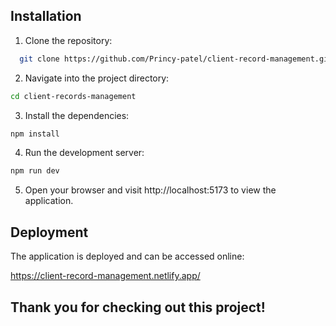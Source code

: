 
## Installation
1. Clone the repository:

```bash
  git clone https://github.com/Princy-patel/client-record-management.git

```

2. Navigate into the project directory:

```bash
cd client-records-management
```

3. Install the dependencies:
```bash
npm install
```

4. Run the development server:
```bash
npm run dev
```
5. Open your browser and visit http://localhost:5173 to view the application.

## Deployment

The application is deployed and can be accessed online:

https://client-record-management.netlify.app/

## Thank you for checking out this project!



